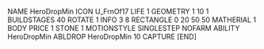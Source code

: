 NAME HeroDropMin
ICON U_FrnOf17
LIFE 1
GEOMETRY 1 10 1
BUILDSTAGES 40
ROTATE 1
INFO 3 8
RECTANGLE    0 20 50 50
MATHERIAL 1 BODY
PRICE 1 STONE 1
MOTIONSTYLE SINGLESTEP
NOFARM
ABILITY HeroDropMin
ABLDROP HeroDropMin 10
CAPTURE
[END]
